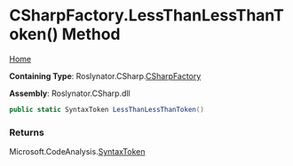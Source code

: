 <a name="_top"></a>

# CSharpFactory\.LessThanLessThanToken\(\) Method

[Home](../../../../README.md#_top)

**Containing Type**: Roslynator\.CSharp\.[CSharpFactory](../README.md#_top)

**Assembly**: Roslynator\.CSharp\.dll

```csharp
public static SyntaxToken LessThanLessThanToken()
```

### Returns

Microsoft\.CodeAnalysis\.[SyntaxToken](https://docs.microsoft.com/en-us/dotnet/api/microsoft.codeanalysis.syntaxtoken)

